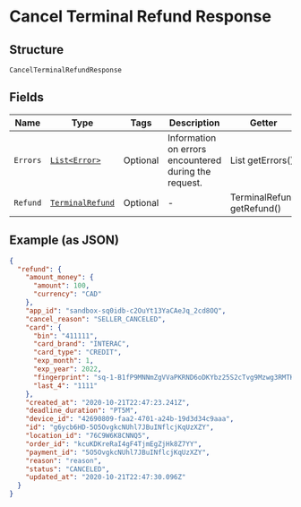 
# Cancel Terminal Refund Response

## Structure

`CancelTerminalRefundResponse`

## Fields

| Name | Type | Tags | Description | Getter |
|  --- | --- | --- | --- | --- |
| `Errors` | [`List<Error>`](/doc/models/error.md) | Optional | Information on errors encountered during the request. | List<Error> getErrors() |
| `Refund` | [`TerminalRefund`](/doc/models/terminal-refund.md) | Optional | - | TerminalRefund getRefund() |

## Example (as JSON)

```json
{
  "refund": {
    "amount_money": {
      "amount": 100,
      "currency": "CAD"
    },
    "app_id": "sandbox-sq0idb-c2OuYt13YaCAeJq_2cd8OQ",
    "cancel_reason": "SELLER_CANCELED",
    "card": {
      "bin": "411111",
      "card_brand": "INTERAC",
      "card_type": "CREDIT",
      "exp_month": 1,
      "exp_year": 2022,
      "fingerprint": "sq-1-B1fP9MNNmZgVVaPKRND6oDKYbz25S2cTvg9Mzwg3RMTK1zT1PiGRT-AE3nTA8vSmmw",
      "last_4": "1111"
    },
    "created_at": "2020-10-21T22:47:23.241Z",
    "deadline_duration": "PT5M",
    "device_id": "42690809-faa2-4701-a24b-19d3d34c9aaa",
    "id": "g6ycb6HD-5O5OvgkcNUhl7JBuINflcjKqUzXZY",
    "location_id": "76C9W6K8CNNQ5",
    "order_id": "kcuKDKreRaI4gF4TjmEgZjHk8Z7YY",
    "payment_id": "5O5OvgkcNUhl7JBuINflcjKqUzXZY",
    "reason": "reason",
    "status": "CANCELED",
    "updated_at": "2020-10-21T22:47:30.096Z"
  }
}
```

